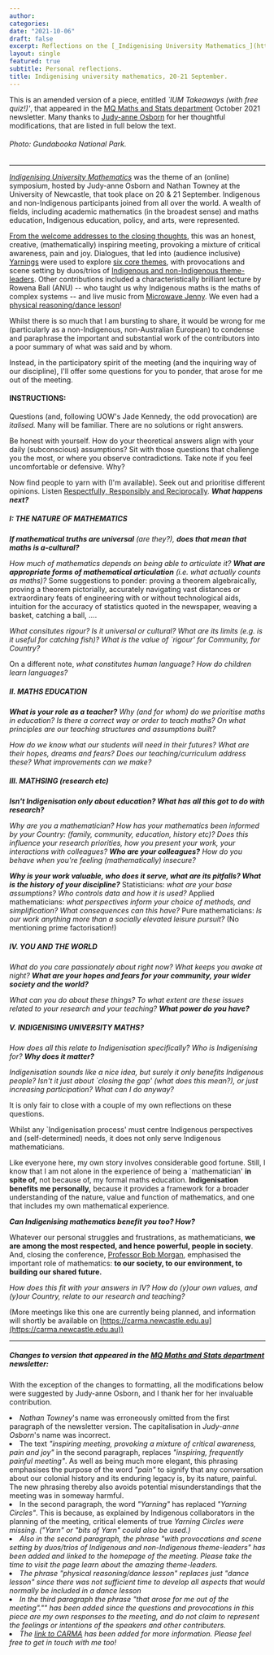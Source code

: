 ```yaml
---
author: 
categories:
date: "2021-10-06"
draft: false
excerpt: Reflections on the [_Indigenising University Mathematics_](https://carma.newcastle.edu.au/meetings/ium/index.html) Symposium on 20-21 September. (Including corrections to the version that appeared in the MQ Maths and Stats department October newletter.)
layout: single
featured: true
subtitle: Personal reflections. 
title: Indigenising university mathematics, 20-21 September.
---
```


  <p class="f6 lh-copy"> This is an amended version of a piece, entitled <em>`IUM Takeaways (with free quiz!)'</em>, that appeared in the 
<a href="https://www.mq.edu.au/faculty-of-science-and-engineering/departments-and-schools/department-of-mathematics-and-statistics">MQ Maths and Stats department</a> October 2021 newsletter. Many thanks to <a href= "https://www.newcastle.edu.au/profile/judy-anne-osborn">Judy-anne Osborn</a> for her thoughtful modifications, that are listed in full below the text.</p>

<h6> Photo: Gundabooka National Park. </h6>

----

[_Indigenising University Mathematics_](https://carma.newcastle.edu.au/meetings/ium/index.html) was the theme of an (online) symposium, hosted by Judy-anne Osborn and Nathan Towney at the University of Newcastle, that took place on 20 &amp; 21 September. Indigenous and non-Indigenous participants joined from all over the world. A wealth of fields, including academic mathematics (in the broadest sense) and maths education, Indigenous education, policy, and arts, were represented.

[From the welcome addresses to the closing thoughts](https://carma.newcastle.edu.au/meetings/ium/programme.html), this was an honest, creative, (mathematically) inspiring meeting, provoking a mixture of critical awareness, pain and joy. Dialogues, that led into (audience inclusive) [Yarnings](https://carma.newcastle.edu.au/meetings/ium/protocol.html) were used to explore [six core themes](https://carma.newcastle.edu.au/meetings/ium/themes.html), with provocations and scene setting by duos/trios of [Indigenous and non-Indigenous theme-leaders](https://carma.newcastle.edu.au/meetings/ium/index.html). Other contributions included a characteristically brilliant lecture by Rowena Ball (ANU) -- who taught us why Indigenous maths is the maths of complex systems -- and live music from [Microwave Jenny](https://en.wikipedia.org/wiki/Microwave_Jenny). We even had a [physical reasoning/dance lesson](https://carma.newcastle.edu.au/meetings/ium/themes/community.html)!

Whilst there is so much that I am bursting to share, it would be wrong for me (particularly as a non-Indigenous, non-Australian European) to condense and paraphrase the important and substantial work of the contributors into a poor summary of what was said and by whom.

Instead, in the participatory spirit of the meeting (and the inquiring way of our discipline), I&#39;ll offer some questions for you to ponder, that arose for me out of the meeting.

<h4>INSTRUCTIONS:</h4>

Questions (and, following UOW&#39;s Jade Kennedy, the odd provocation) are _italised._ Many will be familiar. There are no solutions or right answers.

Be honest with yourself. How do your theoretical answers align with your daily (subconscious) assumptions? Sit with those questions that challenge you the most, or where you observe contradictions. Take note if you feel uncomfortable or defensive. Why?

Now find people to yarn with (I&#39;m available). Seek out and prioritise different opinions. Listen [Respectfully, Responsibly and Reciprocally](https://carma.newcastle.edu.au/meetings/ium/protocol.html). _**What happens next?**_

<h5>I: THE NATURE OF MATHEMATICS</h5>

  _**If mathematical truths are universal** (are they?), **does that mean that maths is a-cultural?**_

_How much of mathematics depends on being able to articulate it? **What are appropriate forms of mathematical articulation** (i.e. what actually counts as maths)?_ Some suggestions to ponder: proving a theorem algebraically, proving a theorem pictorially, accurately navigating vast distances or extraordinary feats of engineering with or without technological aids, intuition for the accuracy of statistics quoted in the newspaper, weaving a basket, catching a ball, ….

_What consitutes rigour? Is it universal or cultural? What are its limits (e.g. is it useful for catching fish)? What is the value of `rigour&#39; for Community, for Country?_

On a different note, _what constitutes human language? How do children learn languages?_

<h5>II. MATHS EDUCATION</h5>

  _**What is your role as a teacher?** Why (and for whom) do we prioritise maths in education? Is there a correct way or order to teach maths? On what principles are our teaching structures and assumptions built?_

_How do we know what our students will need in their futures? What are their hopes, dreams and fears? Does our teaching/curriculum address these? What improvements can we make?_

<h5>III. MATHSING (research etc)</h5>

  _**Isn&#39;t Indigenisation only about education? What has all this got to do with research?**_

 _Why are you a mathematician? How has your mathematics been informed by your Country: (family, community, education, history etc)? Does this influence your research priorities, how you present your work, your interactions with colleagues? **Who are your colleagues?** How do you behave when you&#39;re feeling (mathematically) insecure?_
 
 _**Why is your work valuable, who does it serve, what are its pitfalls? What is the history of your discipline?**_ Statisticians: _what are your base assumptions? Who controls data and how it is used?_ Applied mathematicians: _what perspectives inform your choice of methods, and simplification? What consequences can this have?_ Pure mathematicians: _Is our work anything more than a socially elevated leisure pursuit?_ (No mentioning prime factorisation!)

<h5>IV. YOU AND THE WORLD</h5>

  _What do you care passionately about right now? What keeps you awake at night? **What are your hopes and fears for your community, your wider society and the world?**_


  _What can you do about these things? To what extent are these issues related to your research and your teaching? **What power do you have?**_

<h5>V. INDIGENISING UNIVERSITY MATHS?</h5>

  _How does all this relate to Indigenisation specifically? Who is Indigenising for? **Why does it matter?**_

  _Indigenisation sounds like a nice idea, but surely it only benefits Indigenous people? Isn&#39;t it just about `closing the gap&#39; (what does this mean?), or just increasing participation? What can I do anyway?_

It is only fair to close with a couple of my own reflections on these questions.

Whilst any `Indigenisation process&#39; must centre Indigenous perspectives and (self-determined) needs, it does not only serve Indigenous mathematicians.

Like everyone here, my own story involves considerable good fortune. Still, I know that I am not alone in the experience of being a `mathematician&#39; **in spite of,** not because of, my formal maths education. **Indigenisation benefits me personally,** because it provides a framework for a broader understanding of the nature, value and function of mathematics, and one that includes my own mathematical experience.

  _**Can Indigenising mathematics benefit you too? How?**_

Whatever our personal struggles and frustrations, as mathematicians, **we are among the most respected, and hence powerful, people in society**. And, closing the conference, [Professor Bob Morgan](https://wipce.net/bob/), emphasised the important role of mathematics: **to our society, to our environment, to building our shared future.**

  _How does this fit with your answers in IV? How do (y)our own values, and (y)our Country, relate to our research and teaching?_

(More meetings like this one are currently being planned, and information will shortly be available on [https://carma.newcastle.edu.au](https://carma.newcastle.edu.au))

---

<h5> Changes to version that appeared in the <a href="https://www.mq.edu.au/faculty-of-science-and-engineering/departments-and-schools/department-of-mathematics-and-statistics">MQ Maths and Stats department</a> newsletter:</h5>
<p class="f6 lh-copy">
With the exception of the changes to formatting, all the modifications below were suggested by Judy-anne Osborn, and I thank her for her invaluable contribution.



 <li class="f6 lh-copy"><em>Nathan Towney</em>'s name was erroneously omitted from the first paragraph of the newsletter version. The capitalisation in <em>Judy-anne Osborn</em>'s name was incorrect.</li>
   <li class="f6 lh-copy">The text <em>"inspiring meeting, provoking a mixture of critical awareness, pain and joy"</em> in the second paragraph, replaces <em>"inspiring, frequently painful meeting"</em>. As well as being much more elegant, this phrasing emphasises the purpose of the word <em>"pain"</em> to signify that any conversation about our colonial history and its enduring legacy is, by its nature, painful. The new phrasing thereby also avoids potential misunderstandings that the meeting was in someway harmful.</li>
   <li class="f6 lh-copy">In the second paragraph, the word <em>"Yarning"</em> has replaced <em>"Yarning Circles"</em>. This is because, as explained by Indigenous collaborators in the planning of the meeting, critical elements of true <em>Yarning Circles<em> were missing. (<em>"Yarn"</em> or <em>"bits of Yarn"</em> could also be used.)  </li>
   <li class="f6 lh-copy">Also in the second paragraph, the phrase <em>"with provocations and scene setting by duos/trios of Indigenous and non-Indigenous theme-leaders"</em> has been added and linked to the homepage of the meeting. Please take the time to visit the page learn about the amazing theme-leaders. </li>
   <li class="f6 lh-copy">The phrase <em>"physical reasoning/dance lesson"</em> replaces just <em>"dance lesson"</em> since there was not sufficient time to develop all aspects that would normally be included in a dance lesson </li>
    <li class="f6 lh-copy"> In the third paragraph the phrase <em>"that arose for me out of the meeting".""</em> has been added since the questions and provocations in this piece are my own responses to the meeting, and do not claim to represent the feelings or intentions of the speakers and other contributers. </li>
     <li class="f6 lh-copy"> The <a href="https://carma.newcastle.edu.au">link to CARMA</a> has been added for more information. Please feel free to get in touch with me too! </li>
  
</p>